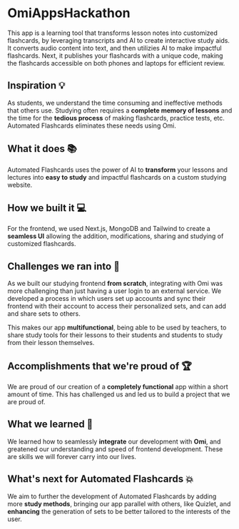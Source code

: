 # OmiAppsHackathon

This app is a learning tool that transforms lesson notes into customized flashcards, by leveraging transcripts and AI to create interactive study aids. It converts audio content into text, and then utilizies AI to make impactful flashcards. Next, it publishes your flashcards with a unique code, making the flashcards accessible on both phones and laptops for efficient review.

## Inspiration 💡
As students, we understand the time consuming and ineffective methods that others use. Studying often requires a **complete memory of lessons** and the time for the **tedious process** of making flashcards, practice tests, etc. Automated Flashcards eliminates these needs using Omi.

## What it does 📚
Automated Flashcards uses the power of AI to **transform** your lessons and lectures into **easy to study** and impactful flashcards on a custom studying website.

## How we built it 💻
For the frontend, we used Next.js, MongoDB and Tailwind to create a **seamless UI** allowing the addition, modifications, sharing and studying of customized flashcards.

## Challenges we ran into 💪
As we built our studying frontend **from scratch**,  integrating with Omi was more challenging than just having a user login to an external service. We developed a process in which users set up accounts and sync their frontend with their account to access their personalized sets, and can add and share sets to others.

This makes our app **multifunctional**, being able to be used by teachers, to share study tools for their lessons to their students and students to study from their lesson themselves.

## Accomplishments that we're proud of 🏆
We are proud of our creation of a **completely functional** app within a short amount of time. This has challenged us and led us to build a project that we are proud of.

## What we learned 🏫
We learned how to seamlessly **integrate** our development with **Omi**, and greatened our understanding and speed of frontend development. These are skills we will forever carry into our lives.

## What's next for Automated Flashcards 💥
We aim to further the development of Automated Flashcards by adding more **study methods**, bringing our app parallel with others, like Quizlet, and **enhancing** the generation of sets to be better tailored to the interests of the user.
